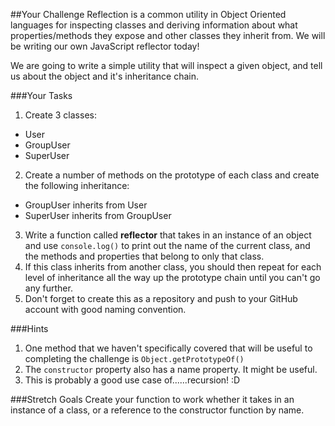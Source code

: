 ##Your Challenge
Reflection is a common utility in Object Oriented languages for inspecting classes and deriving information about what properties/methods they expose and other classes they inherit from. We will be writing our own JavaScript reflector today!

We are going to write a simple utility that will inspect a given object, and tell us about the object and it's inheritance chain.

###Your Tasks
1. Create 3 classes:
  * User
  * GroupUser
  * SuperUser
2. Create a number of methods on the prototype  of each class and create the following inheritance:
  * GroupUser inherits from User
  * SuperUser inherits from GroupUser
3. Write a function called **reflector** that takes in an instance of an object and use `console.log()` to print out the name of the current class, and the methods and properties that belong to only that class.
4. If this class inherits from another class, you should then repeat for each level of inheritance all the way up the prototype chain until you can't go any further.
5. Don't forget to create this as a repository and push to your GitHub account with good naming convention.

###Hints
1. One method that we haven't specifically covered that will be useful to completing the challenge is `Object.getPrototypeOf()`
2. The `constructor` property also has a name property. It might be useful.
2. This is probably a good use case of......recursion! :D

###Stretch Goals
Create your function to work whether it takes in an instance of a class, or a reference to the constructor function by name.